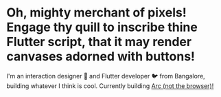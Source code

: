 # Oh, mighty merchant of pixels! Engage thy quill to inscribe thine Flutter script, that it may render canvases adorned with buttons!

I'm an interaction designer 🎨 and Flutter developer 🐦 from Bangalore, building whatever I think is cool. 
Currently building [Arc (not the browser)!]('https://quadren.github.io/arc')
